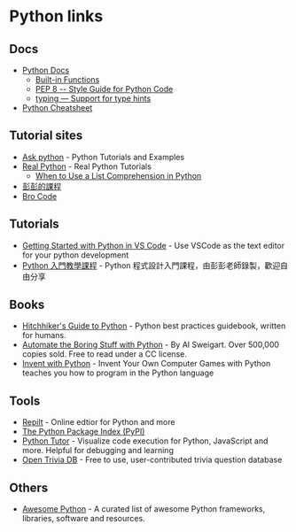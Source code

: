 # Python links

## Docs

- [Python Docs](https://docs.python.org/3/)
  - [Built-in Functions](https://docs.python.org/3/library/functions.html)
  - [PEP 8 -- Style Guide for Python Code](https://www.python.org/dev/peps/pep-0008/)
  - [typing — Support for type hints](https://docs.python.org/3/library/typing.html)
- [Python Cheatsheet](https://www.pythoncheatsheet.org/)

## Tutorial sites

- [Ask python](https://www.askpython.com/) - Python Tutorials and Examples
- [Real Python](https://realpython.com/) - Real Python Tutorials
  - [When to Use a List Comprehension in Python](https://realpython.com/list-comprehension-python/)
- [彭彭的課程](https://www.youtube.com/c/%E5%BD%AD%E5%BD%AD%E7%9A%84%E8%AA%B2%E7%A8%8B/playlists)
- [Bro Code](https://www.youtube.com/@BroCodez/videos)

## Tutorials

- [Getting Started with Python in VS Code](https://code.visualstudio.com/docs/python/python-tutorial) - Use VSCode as the text editor for your python development
- [Python 入門教學課程](https://www.youtube.com/playlist?list=PL-g0fdC5RMboYEyt6QS2iLb_1m7QcgfHk) - Python 程式設計入門課程，由彭彭老師錄製，歡迎自由分享

## Books

- [Hitchhiker's Guide to Python](https://github.com/realpython/python-guide) - Python best practices guidebook, written for humans.
- [Automate the Boring Stuff with Python](https://automatetheboringstuff.com/) - By Al Sweigart. Over 500,000 copies sold. Free to read under a CC license.
- [Invent with Python](https://inventwithpython.com/invent4thed/) - Invent Your Own Computer Games with Python teaches you how to program in the Python language

## Tools

- [Repilt](https://replit.com/~) - Online edtior for Python and more
- [The Python Package Index (PyPI)](https://pypi.org/)
- [Python Tutor](https://pythontutor.com/) - Visualize code execution for Python, JavaScript and more. Helpful for debugging and learning
- [Open Trivia DB](https://opentdb.com/) - Free to use, user-contributed trivia question database

## Others

- [Awesome Python](https://github.com/vinta/awesome-python) - A curated list of awesome Python frameworks, libraries, software and resources.
